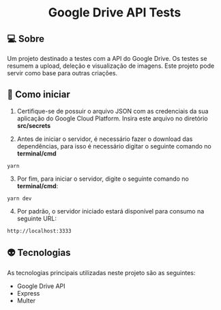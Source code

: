 <h1 align="center">
  Google Drive API Tests
</h1>

## 💻 Sobre
Um projeto destinado a testes com a API do Google Drive. Os testes se resumem a upload, deleção e visualização de imagens. Este projeto pode servir como base para outras criações.

## :rocket: Como iniciar
1. Certifique-se de possuir o arquivo JSON com as credenciais da sua aplicação do Google Cloud Platform. Insira este arquivo no diretório **src/secrets**

2. Antes de iniciar o servidor, é necessário fazer o download das dependências, para isso é necessário digitar o seguinte comando no **terminal/cmd**
```
yarn
```

3. Por fim, para iniciar o servidor, digite o seguinte comando no **terminal/cmd**:
```
yarn dev
```

4. Por padrão, o servidor iniciado estará disponível para consumo na seguinte URL:
```
http://localhost:3333
```

## 👽 Tecnologias
As tecnologias principais utilizadas neste projeto são as seguintes:
- Google Drive API
- Express
- Multer